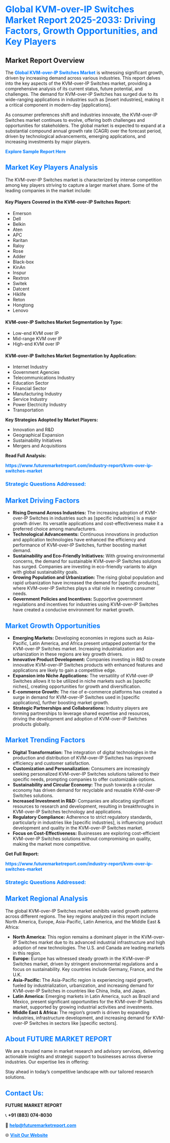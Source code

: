 <h1 style="color: #007BFF;">Global KVM-over-IP Switches Market Report 2025-2033: Driving Factors, Growth Opportunities, and Key Players</h1>

<section id="overview">
<h2>Market Report Overview</h2>
<p>The <a href="https://www.futuremarketreport.com/industry-report/kvm-over-ip-switches-market" style="color: #007BFF; text-decoration: none;"><strong>Global KVM-over-IP Switches Market</strong></a> is witnessing significant growth, driven by increasing demand across various industries. This report delves into the key aspects of the KVM-over-IP Switches market, providing a comprehensive analysis of its current status, future potential, and challenges. The demand for KVM-over-IP Switches has surged due to its wide-ranging applications in industries such as [insert industries], making it a critical component in modern-day [applications].</p>
<p>As consumer preferences shift and industries innovate, the KVM-over-IP Switches market continues to evolve, offering both challenges and opportunities for stakeholders. The global market is expected to expand at a substantial compound annual growth rate (CAGR) over the forecast period, driven by technological advancements, emerging applications, and increasing investments by major players.</p>
</section>

<section id="overview">
<p><a href="https://www.futuremarketreport.com/request-sample/reportId=81264" style="color: #007BFF; text-decoration: none;"><strong>Explore Sample Report Here</strong></a></p>
</section>

<section id="key-players">
<h2 style="color: #007BFF;">Market Key Players Analysis</h2>
<p>The KVM-over-IP Switches market is characterized by intense competition among key players striving to capture a larger market share. Some of the leading companies in the market include:</p>
<h4>Key Players Covered in the KVM-over-IP Switches Report:</h4>
<ul><li>Emerson</li><li>Dell</li><li>Belkin</li><li>Aten</li><li>APC</li><li>Raritan</li><li>Raloy</li><li>Rose</li><li>Adder</li><li>Black-box</li><li>KinAn</li><li>Inspur</li><li>Rextron</li><li>Switek</li><li>Datcent</li><li>Hiklife</li><li>Reton</li><li>Hongtong</li><li>Lenovo</li></ul>
<h4>KVM-over-IP Switches Market Segmentation by Type:</h4>
<ul><li>Low-end KVM over IP</li><li>Mid-range KVM over IP</li><li>High-end KVM over IP</li></ul>

<h4>KVM-over-IP Switches Market Segmentation by Application:</h4>
<ul><li>Internet Industry</li><li>Government Agencies</li><li>Telecommunications Industry</li><li>Education Sector</li><li>Financial Sector</li><li>Manufacturing Industry</li><li>Service Industry</li><li>Power Electricity Industry</li><li>Transportation</li></ul>
<p><strong>Key Strategies Adopted by Market Players:</strong></p>
<ul>
<li>Innovation and R&D</li>
<li>Geographical Expansion</li>
<li>Sustainability Initiatives</li>
<li>Mergers and Acquisitions</li>
</ul>
</section>

<section>
<p><strong>Read Full Analysis: </strong></p><a href="https://www.futuremarketreport.com/industry-report/kvm-over-ip-switches-market" style="color: #007BFF; text-decoration: none;"><strong>https://www.futuremarketreport.com/industry-report/kvm-over-ip-switches-market</strong></a>
<h3 style="color: #007BFF;">Strategic Questions Addressed:</h3>
</section>

<section id="driving-factors">
<h2 style="color: #007BFF;">Market Driving Factors</h2>
<ul>
<li><strong>Rising Demand Across Industries:</strong> The increasing adoption of KVM-over-IP Switches in industries such as [specific industries] is a major growth driver. Its versatile applications and cost-effectiveness make it a preferred choice among manufacturers.</li>
<li><strong>Technological Advancements:</strong> Continuous innovations in production and application technologies have enhanced the efficiency and performance of KVM-over-IP Switches, further boosting market demand.</li>
<li><strong>Sustainability and Eco-Friendly Initiatives:</strong> With growing environmental concerns, the demand for sustainable KVM-over-IP Switches solutions has surged. Companies are investing in eco-friendly variants to align with global sustainability goals.</li>
<li><strong>Growing Population and Urbanization:</strong> The rising global population and rapid urbanization have increased the demand for [specific products], where KVM-over-IP Switches plays a vital role in meeting consumer needs.</li>
<li><strong>Government Policies and Incentives:</strong> Supportive government regulations and incentives for industries using KVM-over-IP Switches have created a conducive environment for market growth.</li>
</ul>
</section>

<section id="growth-opportunities">
<h2 style="color: #007BFF;">Market Growth Opportunities</h2>
<ul>
<li><strong>Emerging Markets:</strong> Developing economies in regions such as Asia-Pacific, Latin America, and Africa present untapped potential for the KVM-over-IP Switches market. Increasing industrialization and urbanization in these regions are key growth drivers.</li>
<li><strong>Innovative Product Development:</strong> Companies investing in R&D to create innovative KVM-over-IP Switches products with enhanced features and applications are likely to gain a competitive edge.</li>
<li><strong>Expansion into Niche Applications:</strong> The versatility of KVM-over-IP Switches allows it to be utilized in niche markets such as [specific niches], creating opportunities for growth and diversification.</li>
<li><strong>E-commerce Growth:</strong> The rise of e-commerce platforms has created a surge in demand for KVM-over-IP Switches used in [specific applications], further boosting market growth.</li>
<li><strong>Strategic Partnerships and Collaborations:</strong> Industry players are forming partnerships to leverage shared expertise and resources, driving the development and adoption of KVM-over-IP Switches products globally.</li>
</ul>
</section>

<section id="trending-factors">
<h2 style="color: #007BFF;">Market Trending Factors</h2>
<ul>
<li><strong>Digital Transformation:</strong> The integration of digital technologies in the production and distribution of KVM-over-IP Switches has improved efficiency and customer satisfaction.</li>
<li><strong>Customization and Personalization:</strong> Consumers are increasingly seeking personalized KVM-over-IP Switches solutions tailored to their specific needs, prompting companies to offer customizable options.</li>
<li><strong>Sustainability and Circular Economy:</strong> The push towards a circular economy has driven demand for recyclable and reusable KVM-over-IP Switches solutions.</li>
<li><strong>Increased Investment in R&D:</strong> Companies are allocating significant resources to research and development, resulting in breakthroughs in KVM-over-IP Switches technology and applications.</li>
<li><strong>Regulatory Compliance:</strong> Adherence to strict regulatory standards, particularly in industries like [specific industries], is influencing product development and quality in the KVM-over-IP Switches market.</li>
<li><strong>Focus on Cost-Effectiveness:</strong> Businesses are exploring cost-efficient KVM-over-IP Switches solutions without compromising on quality, making the market more competitive.</li>
</ul>
</section>

<section>
<p><strong>Get Full Report: </strong></p><a href="https://www.futuremarketreport.com/industry-report/kvm-over-ip-switches-market" style="color: #007BFF; text-decoration: none;"><strong>https://www.futuremarketreport.com/industry-report/kvm-over-ip-switches-market</strong></a>
<h3 style="color: #007BFF;">Strategic Questions Addressed:</h3>
</section>


<section id="regional-analysis">
<h2 style="color: #007BFF;">Market Regional Analysis</h2>
<p>The global KVM-over-IP Switches market exhibits varied growth patterns across different regions. The key regions analyzed in this report include North America, Europe, Asia-Pacific, Latin America, and the Middle East & Africa:</p>
<ul>
<li><strong>North America:</strong> This region remains a dominant player in the KVM-over-IP Switches market due to its advanced industrial infrastructure and high adoption of new technologies. The U.S. and Canada are leading markets in this region.</li>
<li><strong>Europe:</strong> Europe has witnessed steady growth in the KVM-over-IP Switches market, driven by stringent environmental regulations and a focus on sustainability. Key countries include Germany, France, and the U.K.</li>
<li><strong>Asia-Pacific:</strong> The Asia-Pacific region is experiencing rapid growth, fueled by industrialization, urbanization, and increasing demand for KVM-over-IP Switches in countries like China, India, and Japan.</li>
<li><strong>Latin America:</strong> Emerging markets in Latin America, such as Brazil and Mexico, present significant opportunities for the KVM-over-IP Switches market, supported by growing industrial activities and investments.</li>
<li><strong>Middle East & Africa:</strong> The region’s growth is driven by expanding industries, infrastructure development, and increasing demand for KVM-over-IP Switches in sectors like [specific sectors].</li>
</ul>
</section>

<footer>
<h2 style="color: #007BFF;">About FUTURE MARKET REPORT</h2>
<p>We are a trusted name in market research and advisory services, delivering actionable insights and strategic support to businesses across diverse industries. Our expertise lies in offering:</p>

<p>Stay ahead in today’s competitive landscape with our tailored research solutions.</p>

<h2 style="color: #007BFF;">Contact Us:</h2>
<p><strong>FUTURE MARKET REPORT</strong></p>
<p>📞 <strong>+91 (883) 074-8030</strong></p>
<p>📧 <strong><a href="mailto:help@futuremarketreport.com" style="color: #007BFF;">help@futuremarketreport.com</a></strong></p>
<p>🌐 <strong><a href="https://www.futuremarketreport.com/" style="color: #007BFF;">Visit Our Website</a></strong></p>
</footer>